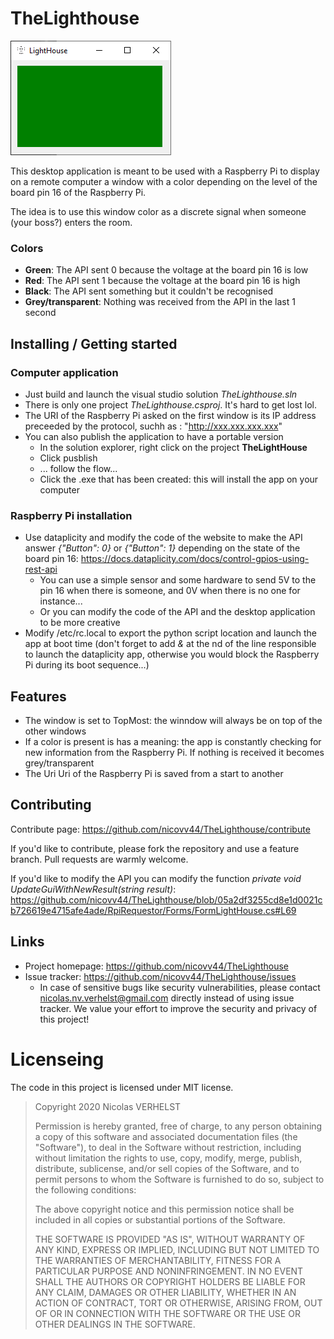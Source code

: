 # TheLighthouse

![ScreenshotLighthouse1](ScreenshotLighthouse1.png)

This desktop application is meant to be used with a Raspberry Pi to display on a remote computer a window with a color depending on the level of the board pin 16 of the Raspberry Pi.

The idea is to use this window color as a discrete signal when someone (your boss?) enters the room.

### Colors

- **Green**: The API sent 0 because the voltage at the board pin 16 is low
- **Red**: The API sent 1 because the voltage at the board pin 16 is high
- **Black**: The API sent something but it couldn't be recognised
- **Grey/transparent**: Nothing was received from the API in the last 1 second

## Installing / Getting started

### Computer application

- Just build and launch the visual studio solution *TheLighthouse.sln*
- There is only one project *TheLighthouse.csproj*. It's hard to get lost lol.
- The URI of the Raspberry Pi asked on the first window is its IP address preceeded by the protocol, suchh as : "http://xxx.xxx.xxx.xxx"
- You can also publish the application to have a portable version
  - In the solution explorer, right click on the project **TheLightHouse**
  - Click pusblish
  - ... follow the flow...
  - Click the .exe that has been created: this will install the app on your computer

### Raspberry Pi installation

- Use dataplicity and modify the code of the website to make the API answer *{"Button": 0}* or *{"Button": 1}* depending on the state of the board pin 16: https://docs.dataplicity.com/docs/control-gpios-using-rest-api
  - You can use a simple sensor and some hardware to send 5V to the pin 16 when there is someone, and 0V when there is no one for instance...
  - Or you can modify the code of the API and the desktop application to be more creative
- Modify /etc/rc.local to export the python script location and launch the app at boot time (don't forget to add *&* at the nd of the line responsible to launch the dataplicity app, otherwise you would block the Raspberry Pi during its boot sequence...)

## Features

- The window is set to TopMost: the winndow will always be on top of the other windows
- If a color is present is has a meaning: the app is constantly checking for new information from the Raspberry Pi. If nothing is received it becomes grey/transparent
- The Uri Uri of the Raspberry Pi is saved from a start to another

## Contributing

Contribute page: https://github.com/nicovv44/TheLighthouse/contribute

If you'd like to contribute, please fork the repository and use a feature branch. Pull requests are warmly welcome.

If you'd like to modify the API you can modify the function *private void UpdateGuiWithNewResult(string result)*: https://github.com/nicovv44/TheLighthouse/blob/05a2df3255cd8e1d0021cb726619e4715afe4ade/RpiRequestor/Forms/FormLightHouse.cs#L69

## Links

- Project homepage: https://github.com/nicovv44/TheLighthouse
- Issue tracker: https://github.com/nicovv44/TheLighthouse/issues
  - In case of sensitive bugs like security vulnerabilities, please contact nicolas.nv.verhelst@gmail.com directly instead of using issue tracker. We value your effort to improve the security and privacy of this project!

# Licenseing

The code in this project is licensed under MIT license.

> Copyright 2020 Nicolas VERHELST
> 
> Permission is hereby granted, free of charge, to any person obtaining a copy of this software and associated documentation files (the "Software"), to deal in the Software without restriction, including without limitation the rights to use, copy, modify, merge, publish, distribute, sublicense, and/or sell copies of the Software, and to permit persons to whom the Software is furnished to do so, subject to the following conditions:
> 
> The above copyright notice and this permission notice shall be included in all copies or substantial portions of the Software.
> 
> THE SOFTWARE IS PROVIDED "AS IS", WITHOUT WARRANTY OF ANY KIND, EXPRESS OR IMPLIED, INCLUDING BUT NOT LIMITED TO THE WARRANTIES OF MERCHANTABILITY, FITNESS FOR A PARTICULAR PURPOSE AND NONINFRINGEMENT. IN NO EVENT SHALL THE AUTHORS OR COPYRIGHT HOLDERS BE LIABLE FOR ANY CLAIM, DAMAGES OR OTHER LIABILITY, WHETHER IN AN ACTION OF CONTRACT, TORT OR OTHERWISE, ARISING FROM, OUT OF OR IN CONNECTION WITH THE SOFTWARE OR THE USE OR OTHER DEALINGS IN THE SOFTWARE.
